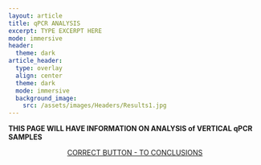 ```yaml
---
layout: article
title: qPCR ANALYSIS
excerpt: TYPE EXCERPT HERE
mode: immersive
header:
  theme: dark
article_header:
  type: overlay
  align: center
  theme: dark
  mode: immersive
  background_image:
    src: /assets/images/Headers/Results1.jpg
---
```


**THIS PAGE WILL HAVE INFORMATION ON ANALYSIS of VERTICAL qPCR SAMPLES**


<p align="center">
<a class="button button--outline-primary button--pill" href="https://maine-wodna.github.io/Conclusions">CORRECT BUTTON - TO CONCLUSIONS</a></p>